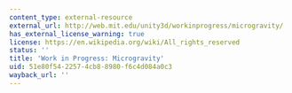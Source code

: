 ```yaml
---
content_type: external-resource
external_url: http://web.mit.edu/unity3d/workinprogress/microgravity/
has_external_license_warning: true
license: https://en.wikipedia.org/wiki/All_rights_reserved
status: ''
title: 'Work in Progress: Microgravity'
uid: 51e80f54-2257-4cb8-8980-f6c4d084a0c3
wayback_url: ''
---
```

